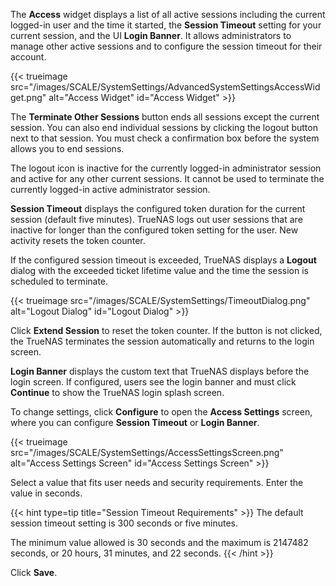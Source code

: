 &NewLine;

The **Access** widget displays a list of all active sessions including the current logged-in user and the time it started, the **Session Timeout** setting for your current session, and the UI **Login Banner**.
It allows administrators to manage other active sessions and to configure the session timeout for their account.

{{< trueimage src="/images/SCALE/SystemSettings/AdvancedSystemSettingsAccessWidget.png" alt="Access Widget" id="Access Widget" >}}

The **Terminate Other Sessions** button ends all sessions except the current session.
You can also end individual sessions by clicking the logout <span class="iconify" data-icon="bi:box-arrow-in-right"></span> button next to that session.
You must check a confirmation box before the system allows you to end sessions.

The logout icon is inactive for the currently logged-in administrator session and active for any other current sessions.
It cannot be used to terminate the currently logged-in active administrator session.

**Session Timeout** displays the configured token duration for the current session (default five minutes).
TrueNAS logs out user sessions that are inactive for longer than the configured token setting for the user.
New activity resets the token counter.

If the configured session timeout is exceeded, TrueNAS displays a **Logout** dialog with the exceeded ticket lifetime value and the time the session is scheduled to terminate.

{{< trueimage src="/images/SCALE/SystemSettings/TimeoutDialog.png" alt="Logout Dialog" id="Logout Dialog" >}}

Click **Extend Session** to reset the token counter.
If the button is not clicked, the TrueNAS terminates the session automatically and returns to the login screen.

**Login Banner** displays the custom text that TrueNAS displays before the login screen.
If configured, users see the login banner and must click **Continue** to show the TrueNAS login splash screen.

To change settings, click **Configure** to open the **Access Settings** screen, where you can configure **Session Timeout** or **Login Banner**.

{{< trueimage src="/images/SCALE/SystemSettings/AccessSettingsScreen.png" alt="Access Settings Screen" id="Access Settings Screen" >}}

Select a value that fits user needs and security requirements.
Enter the value in seconds.

{{< hint type=tip title="Session Timeout Requirements" >}}
The default session timeout setting is 300 seconds or five minutes.

The minimum value allowed is 30 seconds and the maximum is 2147482 seconds, or 20 hours, 31 minutes, and 22 seconds.
{{< /hint >}}

Click **Save**.
